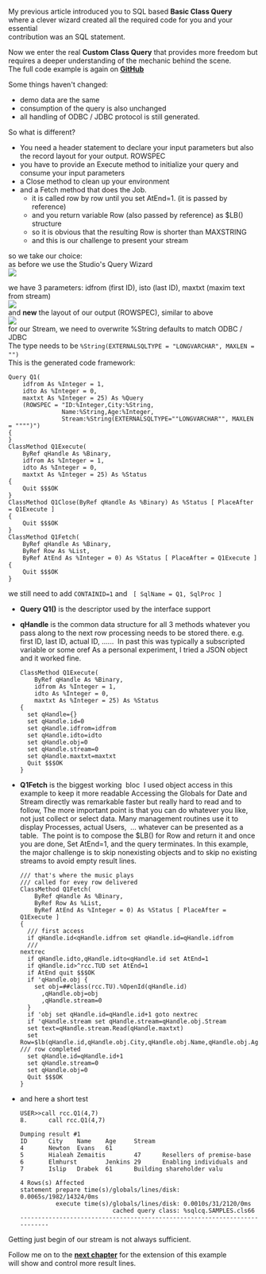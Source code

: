 My previous article introduced you to SQL based **Basic Class Query**  
where a clever wizard created all the required code for you and your essential  
contribution was an SQL statement. 

Now we enter the real **Custom Class Query** that provides more freedom but  
requires a deeper understanding of the mechanic behind the scene.  
The full code example is again on [**GitHub**](https://github.com/rcemper/Tutorial-QUERY)

Some things haven't changed:

*   demo data are the same
*   consumption of the query is also unchanged
*   all handling of ODBC / JDBC protocol is still generated.

So what is different?

*   You need a header statement to declare your input parameters but also the record layout for your output. ROWSPEC
*   you have to provide an Execute method to initialize your query and consume your input parameters
*   a Close method to clean up your environment
*   and a Fetch method that does the Job.
    *   it is called row by row until you set AtEnd=1. (it is passed by reference)
    *   and you return variable Row (also passed by reference) as $LB() structure
    *   so it is obvious that the resulting Row is shorter than MAXSTRING
    *   and this is our challenge to present your stream

so we take our choice:   
as before we use the Studio's Query Wizard  
![](https://community.intersystems.com/sites/default/files/inline/images/images/image(5659).png)

we have 3 parameters: idfrom (first ID), isto (last ID), maxtxt (maxim text from stream)  
![](https://community.intersystems.com/sites/default/files/inline/images/images/image(5660).png)  
and **new** the layout of our output (ROWSPEC), similar to above  
![](https://community.intersystems.com/sites/default/files/inline/images/images/image(5662).png)  
for our Stream, we need to overwrite %String defaults to match ODBC / JDBC  
The type needs to be `%String(EXTERNALSQLTYPE = "LONGVARCHAR", MAXLEN = "")`​​​  
This is the generated code framework:

    Query Q1(
        idfrom As %Integer = 1,
        idto As %Integer = 0,
        maxtxt As %Integer = 25) As %Query
        (ROWSPEC = "ID:%Integer,City:%String,
                   Name:%String,Age:%Integer,
                   Stream:%String(EXTERNALSQLTYPE=""LONGVARCHAR"", MAXLEN = """")")
    {
    }
    ClassMethod Q1Execute(
        ByRef qHandle As %Binary,
        idfrom As %Integer = 1,
        idto As %Integer = 0,
        maxtxt As %Integer = 25) As %Status
    {
        Quit $$$OK
    }
    ClassMethod Q1Close(ByRef qHandle As %Binary) As %Status [ PlaceAfter = Q1Execute ]
    {
        Quit $$$OK
    }
    ClassMethod Q1Fetch(
        ByRef qHandle As %Binary,
        ByRef Row As %List,
        ByRef AtEnd As %Integer = 0) As %Status [ PlaceAfter = Q1Execute ]
    {
        Quit $$$OK
    }

we still need to add `CONTAINID=1` and   `[ SqlName = Q1, SqlProc ]`

*   **Query Q1()** is the descriptor used by the interface support
*   **qHandle** is the common data structure for all 3 methods whatever you pass along to the next row processing needs to be stored there. e.g. first ID, last ID, actual ID, ......  In past this was typically a subscripted variable or some oref As a personal experiment, I tried a JSON object and it worked fine.
    
        ClassMethod Q1Execute(
            ByRef qHandle As %Binary,
            idfrom As %Integer = 1,
            idto As %Integer = 0,
            maxtxt As %Integer = 25) As %Status
        {
          set qHandle={}
          set qHandle.id=0
          set qHandle.idfrom=idfrom
          set qHandle.idto=idto
          set qHandle.obj=0
          set qHandle.stream=0
          set qHandle.maxtxt=maxtxt
          Quit $$$OK
        }
    
*   **Q1Fetch** is the biggest working  bloc  I used object access in this example to keep it more readable Accessing the Globals for Date and Stream directly was remarkable faster but really hard to read and to follow, The more important point is that you can do whatever you like, not just collect or select data. Many management routines use it to display Processes, actual Users,  ... whatever can be presented as a table.  The point is to compose the $LB() for Row and return it and once you are done, Set AtEnd=1, and the query terminates. In this example, the major challenge is to skip nonexisting objects and to skip no existing streams to avoid empty result lines.
    
        /// that's where the music plays
        /// called for evey row delivered
        ClassMethod Q1Fetch(
        	ByRef qHandle As %Binary,
        	ByRef Row As %List,
        	ByRef AtEnd As %Integer = 0) As %Status [ PlaceAfter = Q1Execute ]
        {
          /// first access
          if qHandle.id<qHandle.idfrom set qHandle.id=qHandle.idfrom
          ///
        nextrec
          if qHandle.idto,qHandle.idto<qHandle.id set AtEnd=1
          if qHandle.id>^rcc.TUD set AtEnd=1
          if AtEnd quit $$$OK
          if 'qHandle.obj {
            set obj=##class(rcc.TU).%OpenId(qHandle.id)
              ,qHandle.obj=obj
              ,qHandle.stream=0
          } 
          if 'obj set qHandle.id=qHandle.id+1 goto nextrec
          if 'qHandle.stream set qHandle.stream=qHandle.obj.Stream
          set text=qHandle.stream.Read(qHandle.maxtxt)
          set Row=$lb(qHandle.id,qHandle.obj.City,qHandle.obj.Name,qHandle.obj.Age,text)
        /// row completed
          set qHandle.id=qHandle.id+1
          set qHandle.stream=0
          set qHandle.obj=0
          Quit $$$OK
        }
    
*   and here a short test
    
        USER>>call rcc.Q1(4,7)
        8.      call rcc.Q1(4,7)
        
        Dumping result #1
        ID      City    Name    Age     Stream
        4       Newton  Evans   61
        5       Hialeah Zemaitis        47      Resellers of premise-base
        6       Elmhurst        Jenkins 29      Enabling individuals and
        7       Islip   Drabek  61      Building shareholder valu
         
        4 Rows(s) Affected
        statement prepare time(s)/globals/lines/disk: 0.0065s/1982/14324/0ms
                  execute time(s)/globals/lines/disk: 0.0010s/31/2120/0ms
                                  cached query class: %sqlcq.SAMPLES.cls66
        ---------------------------------------------------------------------------
    
Getting just begin of our stream is not always sufficient.

Follow me on to the [**next chapter**](https://github.com/rcemper/Tutorial-QUERY/blob/main/Tutorial-2.md) for the extension of this example  
will show and control more result lines.  
